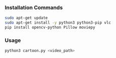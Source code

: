 ### Installation Commands

```bash
sudo apt-get update
sudo apt-get install -y python3 python3-pip vlc
pip install opencv-python Pillow moviepy
```

### Usage

```bash
python3 cartoon.py <video_path>
```
```

